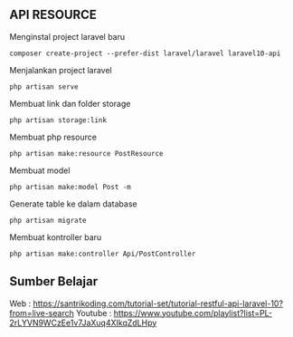 ## API RESOURCE

Menginstal project laravel baru
```
composer create-project --prefer-dist laravel/laravel laravel10-api
```

Menjalankan project laravel
```
php artisan serve
```

Membuat link dan folder storage
```
php artisan storage:link
```

Membuat php resource
```
php artisan make:resource PostResource
```

Membuat model
```
php artisan make:model Post -m
```

Generate table ke dalam database

```
php artisan migrate
```

Membuat kontroller baru
```
php artisan make:controller Api/PostController
```

## Sumber Belajar

Web : https://santrikoding.com/tutorial-set/tutorial-restful-api-laravel-10?from=live-search
Youtube : https://www.youtube.com/playlist?list=PL-2rLYVN9WCzEe1v7JaXuq4XIkqZdLHpy